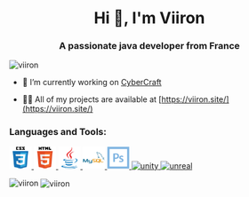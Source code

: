 <h1 align="center">Hi 👋, I'm Viiron</h1>
<h3 align="center">A passionate java developer from France</h3>

<p align="left"> <img src="https://komarev.com/ghpvc/?username=viiron&label=Profile%20views&color=0e75b6&style=flat" alt="viiron" /> </p>

- 🔭 I’m currently working on [CyberCraft](https://cybercraft.fr/)

- 👨‍💻 All of my projects are available at [https://viiron.site/](https://viiron.site/)


<h3 align="left">Languages and Tools:</h3>
<p align="left"> <a href="https://www.w3schools.com/css/" target="_blank"> <img src="https://raw.githubusercontent.com/devicons/devicon/master/icons/css3/css3-original-wordmark.svg" alt="css3" width="40" height="40"/> </a> <a href="https://www.w3.org/html/" target="_blank"> <img src="https://raw.githubusercontent.com/devicons/devicon/master/icons/html5/html5-original-wordmark.svg" alt="html5" width="40" height="40"/> </a> <a href="https://www.java.com" target="_blank"> <img src="https://raw.githubusercontent.com/devicons/devicon/master/icons/java/java-original.svg" alt="java" width="40" height="40"/> </a> <a href="https://www.mysql.com/" target="_blank"> <img src="https://raw.githubusercontent.com/devicons/devicon/master/icons/mysql/mysql-original-wordmark.svg" alt="mysql" width="40" height="40"/> </a> <a href="https://www.photoshop.com/en" target="_blank"> <img src="https://raw.githubusercontent.com/devicons/devicon/master/icons/photoshop/photoshop-line.svg" alt="photoshop" width="40" height="40"/> </a> <a href="https://unity.com/" target="_blank"> <img src="https://www.vectorlogo.zone/logos/unity3d/unity3d-icon.svg" alt="unity" width="40" height="40"/> </a> <a href="https://unrealengine.com/" target="_blank"> <img src="https://raw.githubusercontent.com/kenangundogan/fontisto/036b7eca71aab1bef8e6a0518f7329f13ed62f6b/icons/svg/brand/unreal-engine.svg" alt="unreal" width="40" height="40"/> </a> </p>

<p><img align="left" src="https://github-readme-stats.vercel.app/api/top-langs?username=viiron&show_icons=true&locale=en&layout=compact" alt="viiron" /></p>

<p>&nbsp;<img align="center" src="https://github-readme-stats.vercel.app/api?username=viiron&show_icons=true&locale=en" alt="viiron" /></p>
